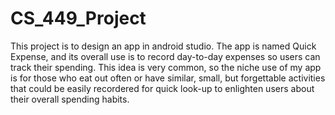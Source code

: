 # CS_449_Project

This project is to design an app in android studio.
The app is named Quick Expense, and its overall use is to record day-to-day expenses so users can track their spending.
This idea is very common, so the niche use of my app is for those who eat out often or have similar, small, but forgettable
activities that could be easily recordered for quick look-up to enlighten users about their overall spending habits.
